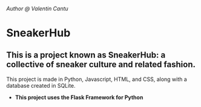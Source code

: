 ###### Author @ Valentin Cantu
# SneakerHub
## This is a project known as SneakerHub: a collective of sneaker culture and related fashion. 
This project is made in Python, Javascript, HTML, and CSS, along with a database created in SQLite.
+ **This project uses the Flask Framework for Python**

